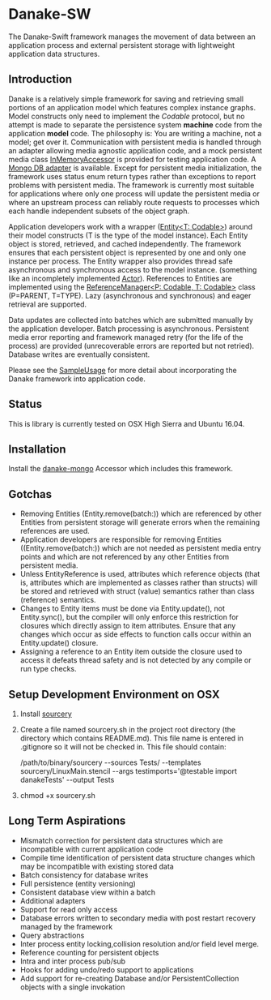 # Danake-SW

The Danake-Swift framework manages the movement of data between an application process and external persistent storage with lightweight application data structures.

## Introduction

Danake is a relatively simple framework for saving and retrieving small portions of an application model which features complex instance graphs. Model constructs only need to implement the *Codable* protocol, but no attempt is made to separate the persistence system **machine** code from the application **model** code. The philosophy is: You are writing a machine, not a model; get over it. Communication with persistent media is handled through an adapter allowing media agnostic application code, and a mock persistent media class [InMemoryAccessor](https://github.com/neallester/danake-sw/blob/master/Sources/danake/InMemoryAccessor.swift) is provided for testing application code. A [Mongo DB adapter](https://github.com/neallester/danake-mongo) is available. Except for persistent media initialization, the framework uses status enum return types rather than exceptions to report problems with persistent media. The framework is currently most suitable for applications where only one process will update the persistent media or where an upstream process can reliably route requests to processes which each handle independent subsets of the object graph.

Application developers work with a wrapper ([Entity<T: Codable>](https://github.com/neallester/danake-sw/blob/master/Sources/danake/entity.swift)) around their model constructs (T is the type of the model instance). Each Entity object is stored, retrieved, and cached independently. The framework ensures that each persistent object is represented by one and only one instance per process. The Entity wrapper also provides thread safe asynchronous and synchronous access to the model instance. (something like an incompletely implemented [Actor](https://gist.github.com/lattner/31ed37682ef1576b16bca1432ea9f782#part-2-actors-eliminating-shared-mutable-state)). References to Entities are implemented using the [ReferenceManager<P: Codable, T: Codable>](https://github.com/neallester/danake-sw/blob/master/Sources/danake/ReferenceManager.swift) class (P=PARENT, T=TYPE). Lazy (asynchronous and synchronous) and eager retrieval are supported.

Data updates are collected into batches which are submitted manually by the application developer. Batch processing is asynchronous. Persistent media error reporting and framework managed retry (for the life of the process) are provided (unrecoverable errors are reported but not retried). Database writes are eventually consistent.

Please see the [SampleUsage](https://github.com/neallester/danake-sw/blob/master/Sources/danake/SampleUsage.swift) for more detail about incorporating the Danake framework into application code.

## Status

This is library is currently tested on OSX High Sierra and Ubuntu 16.04.

## Installation

Install the [danake-mongo](https://github.com/neallester/danake-mongo) Accessor which includes this framework.

## Gotchas

* Removing Entities (Entity.remove(batch:)) which are referenced by other Entities from persistent storage will generate errors when the remaining references are used. 
* Application developers are responsible for removing Entities ((Entity.remove(batch:)) which are not needed as persistent media entry points and which are not referenced by any other Entities from persistent media.
* Unless EntityReference is used, attributes which reference objects (that is, attributes which are implemented as classes rather than structs) will be stored and retrieved with struct (value) semantics rather than class (reference) semantics.
* Changes to Entity items must be done via Entity.update(), not Entity.sync(), but the compiler will only enforce this restriction for closures which directly assign to item attributes. Ensure that any changes which occur as side effects to function calls occur within an Entity.update() closure.
* Assigning a reference to an Entity item outside the closure used to access it defeats thread safety and is not detected by any compile or run type checks.

## Setup Development Environment on OSX
1. Install [sourcery](https://github.com/krzysztofzablocki/Sourcery)
1. Create a file named sourcery.sh in the project root directory (the directory which contains README.md). This file name is entered in .gitignore so it will not be checked in. This file should contain:

   /path/to/binary/sourcery --sources Tests/ --templates sourcery/LinuxMain.stencil --args testimports='@testable import danakeTests' --output Tests
1. chmod +x sourcery.sh

## Long Term Aspirations
* Mismatch correction for persistent data structures which are incompatible with current application code
* Compile time identification of persistent data structure changes which may be incompatible with existing stored data
* Batch consistency for database writes
* Full persistence (entity versioning)
* Consistent database view within a batch
* Additional adapters
* Support for read only access
* Database errors written to secondary media with post restart recovery managed by the framework
* Query abstractions
* Inter process entity locking,collision resolution and/or field level merge.
* Reference counting for persistent objects
* Intra and inter process pub/sub
* Hooks for adding undo/redo support to applications
* Add support for re-creating Database and/or PersistentCollection objects with a single invokation


